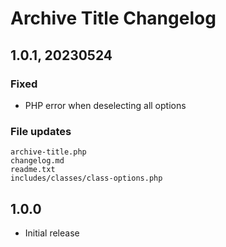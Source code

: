 # Archive Title Changelog

## 1.0.1, 20230524

### Fixed
- PHP error when deselecting all options

### File updates
	archive-title.php
	changelog.md
	readme.txt
	includes/classes/class-options.php


## 1.0.0

* Initial release
